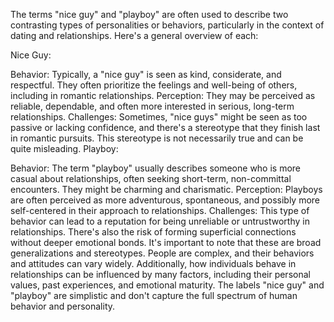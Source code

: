 The terms "nice guy" and "playboy" are often used to describe two contrasting types of personalities or behaviors, particularly in the context of dating and relationships. Here's a general overview of each:

Nice Guy:

Behavior: Typically, a "nice guy" is seen as kind, considerate, and respectful. They often prioritize the feelings and well-being of others, including in romantic relationships.
Perception: They may be perceived as reliable, dependable, and often more interested in serious, long-term relationships.
Challenges: Sometimes, "nice guys" might be seen as too passive or lacking confidence, and there's a stereotype that they finish last in romantic pursuits. This stereotype is not necessarily true and can be quite misleading.
Playboy:

Behavior: The term "playboy" usually describes someone who is more casual about relationships, often seeking short-term, non-committal encounters. They might be charming and charismatic.
Perception: Playboys are often perceived as more adventurous, spontaneous, and possibly more self-centered in their approach to relationships.
Challenges: This type of behavior can lead to a reputation for being unreliable or untrustworthy in relationships. There's also the risk of forming superficial connections without deeper emotional bonds.
It's important to note that these are broad generalizations and stereotypes. People are complex, and their behaviors and attitudes can vary widely. Additionally, how individuals behave in relationships can be influenced by many factors, including their personal values, past experiences, and emotional maturity. The labels "nice guy" and "playboy" are simplistic and don't capture the full spectrum of human behavior and personality.
